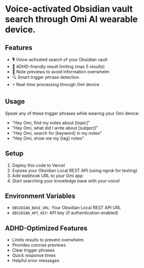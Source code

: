 # Voice-activated Obsidian vault search through Omi AI wearable device.

## Features
- 🎙️ Voice-activated search of your Obsidian vault
- 🧠 ADHD-friendly result limiting (max 5 results)
- 📝 Note previews to avoid information overwhelm
- 🔍 Smart trigger phrase detection
- ⚡ Real-time processing through Omi device

## Usage
Speak any of these trigger phrases while wearing your Omi device:
- "Hey Omi, find my notes about [topic]"
- "Hey Omi, what did I write about [subject]"
- "Hey Omi, search for [keyword] in my notes"
- "Hey Omi, show me my [tag] notes"

## Setup
1. Deploy this code to Vercel
2. Expose your Obsidian Local REST API (using ngrok for testing)
3. Add webhook URL to your Omi app
4. Start searching your knowledge base with your voice!

## Environment Variables
- `OBSIDIAN_BASE_URL`: Your Obsidian Local REST API URL
- `OBSIDIAN_API_KEY`: API key (if authentication enabled)

## ADHD-Optimized Features
- Limits results to prevent overwhelm
- Provides concise previews
- Clear trigger phrases
- Quick response times
- Helpful error messages
